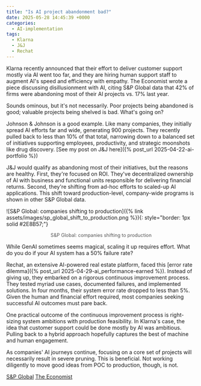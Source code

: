 ```yaml
---
title: "Is AI project abandonment bad?"
date: 2025-05-28 14:45:39 +0000
categories: 
  - AI-implementation
tags:
  - Klarna
  - J&J
  - Rechat
---
```

Klarna recently announced that their effort to deliver customer support mostly via AI went too far, and they are hiring human support staff to augment AI's speed and efficiency with empathy. The Economist wrote a piece discussing disillusionment with AI, citing S&P Global data that 42% of firms were abandoning most of their AI projects vs. 17% last year.

Sounds ominous, but it's not necessarily. Poor projects being abandoned is good; valuable projects being shelved is bad. What's going on?

Johnson & Johnson is a good example. Like many companies, they initially spread AI efforts far and wide, generating 900 projects. They recently pulled back to less than 10% of that total, narrowing down to a balanced set of initiatives supporting employees, productivity, and strategic moonshots like drug discovery. [See my post on J&J here]({% post_url 2025-04-22-ai-portfolio %})

J&J would qualify as abandoning most of their initiatives, but the reasons are healthy. First, they're focused on ROI. They've decentralized ownership of AI with business and functional units responsible for delivering financial returns. Second, they're shifting from ad-hoc efforts to scaled-up AI applications. This shift toward production-level, company-wide programs is shown in other S&P Global data.

![S&P Global: companies shifting to production]({% link assets/images/sp_global_shift_to_production.png %}){: style="border: 1px solid #2E8B57;"}

<p style="text-align: center; font-size: 0.9em; color: #555;">
  S&P Global: companies shifting to production
</p>

While GenAI sometimes seems magical, scaling it up requires effort. What do you do if your AI system has a 50% failure rate?

Rechat, an extensive AI-powered real estate platform, faced this [error rate dilemma]({% post_url 2025-04-29-ai_performance-earned %}). Instead of giving up, they embarked on a rigorous continuous improvement process. They tested myriad use cases, documented failures, and implemented solutions. In four months, their system error rate dropped to less than 5%. Given the human and financial effort required, most companies seeking successful AI outcomes must pare back.

One practical outcome of the continuous improvement process is right-sizing system ambitions with production feasibility. In Klarna's case, the idea that customer support could be done mostly by AI was ambitious. Pulling back to a hybrid approach hopefully captures the best of machine and human engagement.

As companies' AI journeys continue, focusing on a core set of projects will necessarily result in severe pruning. This is beneficial. Not working diligently to move good ideas from POC to production, though, is not.

[S&P Global](https://telecomreseller.com/2025/03/13/sp-global-2/)
[The Economist](https://www.economist.com/business/2025/05/21/welcome-to-the-ai-trough-of-disillusionment)